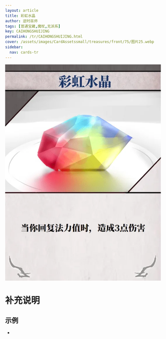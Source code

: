 ```yaml
---
layout: article
title: 彩虹水晶
author: 逆时巫师
tags: [普通宝藏,魔杖,无派系]
key: CAIHONGSHUIJING
permalink: /tr/CAIHONGSHUIJING.html
cover: /assets/images/CardAssetssmall/treasures/front/75/图片25.webp
sidebar:
  nav: cards-tr
---
```

![](/assets/images/CardAssets/treasures/front/75/图片25.webp)

# 补充说明



## 示例
* 